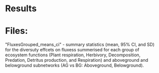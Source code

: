 # Results


# Files:

"FluxesGrouped_means_ci" - summary statistics (mean, 95% CI, and SD) for the diversuty effcets on fluxess summerised for each group of ecosystem functions (Plant respiration, Herbivory, Decomposition, Predation, Detritus production, and Respiration) and aboveground and belowground subnetworks (AG vs BG: Aboveground, Belowground).